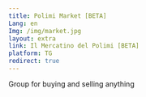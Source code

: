 ```yaml
---
title: Polimi Market [BETA]
Lang: en
Img: /img/market.jpg
layout: extra
link: Il Mercatino del Polimi [BETA]
platform: TG
redirect: true
---
```

Group for buying and selling anything